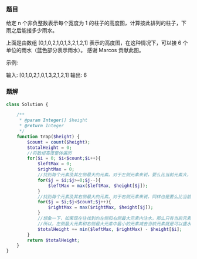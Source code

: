 ### 题目
给定 n 个非负整数表示每个宽度为 1 的柱子的高度图，计算按此排列的柱子，下雨之后能接多少雨水。

上面是由数组 [0,1,0,2,1,0,1,3,2,1,2,1] 表示的高度图，在这种情况下，可以接 6 个单位的雨水（蓝色部分表示雨水）。 感谢 Marcos 贡献此图。

示例:

输入: [0,1,0,2,1,0,1,3,2,1,2,1]
输出: 6

### 题解
```php
class Solution {

    /**
     * @param Integer[] $height
     * @return Integer
     */
    function trap($height) {
        $count = count($height);
        $totalHeight = 0;
        //将数组高度整体遍历
        for($i = 0; $i<$count;$i++){
            $leftMax = 0;
            $rightMax = 0;
            //找到每个元素及其左侧最大的元素。对于左侧元素来说，要么比当前元素大，要么小于等于当前元素。但是不大于当前元素的其他元素，在注水时无法在当前元素留住水
            for($j = $i;$j>=0;$j--){
                $leftMax = max($leftMax, $height[$j]);
            }
            //找到每个元素及其右侧最大的元素。对于右侧元素来说，同样也是要么比当前元素大，要么小于等于当前元素。但是不大于当前元素的其他元素，在注水时无法在当前元素留住水
            for($j = $i;$j<$count;$j++){
                $rightMax = max($rightMax, $height[$j]);
            }
            //想象一下，如果现在往找到的左侧和右侧最大元素内注水，那么只有当前元素与左右侧较小元素的一方会形成水柱
            //所以，左侧最大元素和右侧最大元素中最小的元素减去当前元素就是可以盛水的大小
            $totalHeight += min($leftMax, $rightMax) - $height[$i];
        }
        return $totalHeight;
    }
}
```
